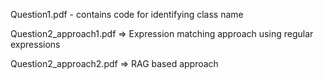 Question1.pdf - contains code for identifying class name 


Question2_approach1.pdf => Expression matching approach using regular expressions


Question2_approach2.pdf => RAG based approach 
